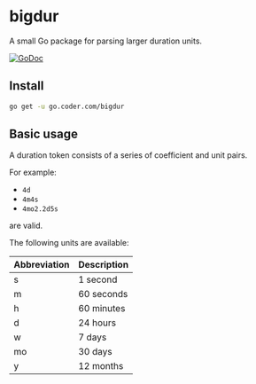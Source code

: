 # bigdur

A small Go package for parsing larger duration units.

[![GoDoc](https://godoc.org/github.com/golang/gddo?status.svg)](https://godoc.org/go.coder.com/bigdur)

## Install

```bash
go get -u go.coder.com/bigdur
```

## Basic usage

A duration token consists of a series of coefficient and unit pairs.

For example:

- `4d`
- `4m4s`
- `4mo2.2d5s`

are valid.

The following units are available: 

| Abbreviation | Description |
|--------------|-------------|
| s            | 1 second    |
| m            | 60 seconds  |
| h            | 60 minutes  |
| d            | 24 hours    |
| w            | 7 days      |
| mo           | 30 days     |
| y            | 12 months   |


